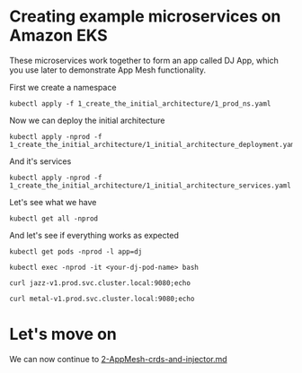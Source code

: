 # Creating example microservices on Amazon EKS

 These microservices work together to form an app called DJ App, which you use later to demonstrate App Mesh functionality.


First we create a namespace

```
kubectl apply -f 1_create_the_initial_architecture/1_prod_ns.yaml
```

Now we can deploy the initial architecture 

```
kubectl apply -nprod -f 1_create_the_initial_architecture/1_initial_architecture_deployment.yaml
```

And it's services

```
kubectl apply -nprod -f 1_create_the_initial_architecture/1_initial_architecture_services.yaml
```


Let's see what we have

```
kubectl get all -nprod
```



And let's see if everything works as expected

```
kubectl get pods -nprod -l app=dj
```

```
kubectl exec -nprod -it <your-dj-pod-name> bash
```

```
curl jazz-v1.prod.svc.cluster.local:9080;echo
```

```
curl metal-v1.prod.svc.cluster.local:9080;echo
```

# Let's move on

We can now continue to [2-AppMesh-crds-and-injector.md](2-AppMesh-crds-and-injector.md)
